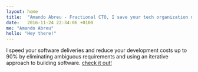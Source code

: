 ```yaml
---
layout: home
title:  "Amando Abreu - Fractional CTO, I save your tech organization money and headaches"
date:   2016-11-24 22:34:06 +0100
me: "Amando Abreu"
hello: "Hey there!"
---
```

I speed your software deliveries and reduce your development costs up to 90% by eliminating ambiguous requirements and using an iterative approach to building software. <a href="https://amandoabreu.com/fractional-cto/">check it out!</a>
 

